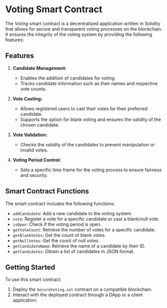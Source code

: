 # Voting Smart Contract

The Voting smart contract is a decentralized application written in Solidity that allows for secure and transparent voting processes on the blockchain. It ensures the integrity of the voting system by providing the following features:

## Features

1. **Candidate Management:** 
    - Enables the addition of candidates for voting.
    - Tracks candidate information such as their names and respective vote counts.

2. **Vote Casting:** 
    - Allows registered users to cast their votes for their preferred candidate.
    - Supports the option for blank voting and ensures the validity of the chosen candidate.

3. **Vote Validation:**
    - Checks the validity of the candidates to prevent manipulation or invalid votes.

4. **Voting Period Control:** 
    - Sets a specific time frame for the voting process to ensure fairness and security.

## Smart Contract Functions

The smart contract includes the following functions:

- `addCandidate`: Add a new candidate to the voting system.
- `vote`: Register a vote for a specific candidate or cast a blank/null vote.
- `isOpen`: Check if the voting period is open.
- `getVoteCount`: Retrieve the number of votes for a specific candidate.
- `getBlankVotes`: Get the count of blank votes.
- `getNullVotes`: Get the count of null votes.
- `getCandidateName`: Retrieve the name of a candidate by their ID.
- `getCandidates`: Obtain a list of candidates in JSON format.

## Getting Started

To use this smart contract:

1. Deploy the `SecureVoting.sol` contract on a compatible blockchain.
2. Interact with the deployed contract through a DApp or a client application.
